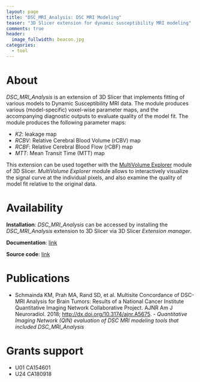```yaml
---
layout: page
title: "DSC_MRI_Analysis: DSC MRI Modeling"
teaser: "3D Slicer extension for dynamic susceptibility MRI modeling"
comments: true
header:
  image_fullwidth: beacon.jpg
categories:
  - tool
---
```


# About

_DSC_MRI_Analysis_ is an extension of 3D Slicer that implements fitting of various models to Dynamic Susceptibility MRI data. The module produces various (model-specific) voxel-wise parameter maps, and the accompanying diagnostic outputs to evaluate quality of the model fit. The module produces the following parameter maps:
* _K2_: leakage map
* _RCBV_: Relative Cerebral Blood Volume (rCBV) map
* _RCBF_: Relative Cerebral Blood Flow (rCBF) map
* _MTT_: Mean Transit Time (MTT) map

This extension can be used together with the [MultiVolume Explorer](https://www.slicer.org/wiki/Documentation/Nightly/Modules/MultiVolumeExplorer) module of 3D Slicer. _MultiVolume Explorer_ module allows to interactively visualize the signal curve at the individual pixels, and also examine the quality of model fit relative to the original data.

# Availability

**Installation**: _DSC_MRI_Analysis_ can be accessed by installing the _DSC_MRI_Analysis_ extension to 3D Slicer via 3D Slicer _Extension manager_.

**Documentation**: [link](https://www.slicer.org/wiki/Documentation/Nightly/Modules/DSC_MRI_Analysis)

**Source code**: [link](https://github.com/QIICR/DSC_Analysis)

# Publications

* Schmainda KM, Prah MA, Rand SD, et al. Multisite Concordance of DSC-MRI Analysis for Brain Tumors: Results of a National Cancer Institute Quantitative Imaging Network Collaborative Project. AJNR Am J Neuroradiol. 2018; http://dx.doi.org/10.3174/ajnr.A5675. - _Quantitative Imaging Network (QIN) evaluation of DSC MRI modeling tools that included DSC_MRI_Analysis_

# Grants support

* U01 CA154601
* U24 CA180918
